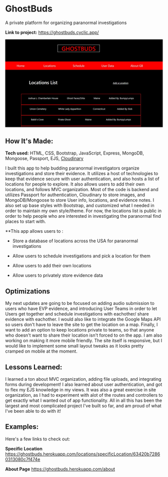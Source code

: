 # **GhostBuds** 
A private platform for organizing paranormal investigations

**Link to project:** https://ghostbuds.cyclic.app/

![ghost](ghostBudsLandingPic.JPG)

## How It's Made:

**Tech used:** HTML, CSS, Bootstrap, JavaScript, Express, MongoDB, Mongoose, Passport, EJS, [Cloudinary](https://cloudinary.com/)

I built this app to help budding paranormal investigators organize investigations and store their evidence. It utilizes a host of technologies to 
keep that evidence secure with user authentication, and also hosts a list of locations for people to explore. It also allows users to add their own locations, 
and follows MVC organization. Most of the code is backend and utilizes Passport for authentication, Cloudinary to store images, and MongoDB/Mongoose to store User info, locations, and evidence notes. I also set up base styles with Bootstrap, and customized what I needed in order to maintain my own style/theme. For now, the locations list is public in order to help people who are interested in investigating the paranormal find places to 
start with. 

**This app allows users to :
* Store a database of locations across the USA for paranormal investigations

* Allow users to schedule investigations and pick a location for them

* Allow users to add their own locations

* Allow users to privately store evidence data

## Optimizations

My next updates are going to be focused on adding audio submission to users who have EVP evidence, and introducing User Teams in order to let Users get together 
and schedule investigations with eachother/ share evidence with eachother. I would also like to integrate the Google Maps API so users don't have to leave the site 
to get the location on a map. Finally, I want to add an option to keep locations private to teams, so that anyone who doesn't want to share their location isn't forced 
to on the app. I am also working on making it more mobile friendly. The site itself is responsive, but I would like to implement some small layout tweaks as it looks pretty cramped on mobile at the moment.

## Lessons Learned:

I learned a ton about MVC organization, adding file uploads, and integrating forms during development! I also learned about user authentication, and got to flex my 
EJS knowledge in my views. It was also a great exercise in site organization, as I had to experiment with alot of the routes and controllers to get exactly what I wanted out of app functionality. All in all this has been the largest and most complicated project I've built so far, and am proud of what I've been able to do with 
it!

## Examples:
Here's a few links to check out: 

**Specific Location** https://ghostbuds.herokuapp.com/locations/specificLocation/63420b72860313080c7f474e

**About Page** https://ghostbuds.herokuapp.com/about





